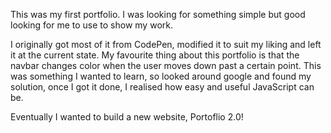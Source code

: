 This was my first portfolio. I was looking for something simple but good looking for me to use to show my work. 

I originally got most of it from CodePen, modified it to suit my liking and left it at the current state. My favourite thing about this portfolio is that the navbar changes color when the user moves down past a certain point. This was something I wanted to learn, so looked around google and found my solution, once I got it done, I realised how easy and useful JavaScript can be.

Eventually I wanted to build a new website, Portoflio 2.0!
